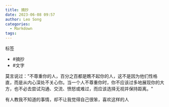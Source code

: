 ```yaml
---
title: 摘抄
date: 2023-06-08 09:57
author: Leo Song
categories:
  - Markdown
tags:
---
```


标签

- #摘抄
- #文字

莫言说过："不尊重你的人，百分之百都是瞧不起你的人，这不是因为他们性格直，而是从内心深处不关心你。当一个人不尊重你时，你不应该过多地展现你的大方，也不必去尝试沟通、交流、愤怒或难过，而应该选择无视并保持距离。"

有人教我不知道的事情，却不让我觉得自己很笨，喜欢这样的人
